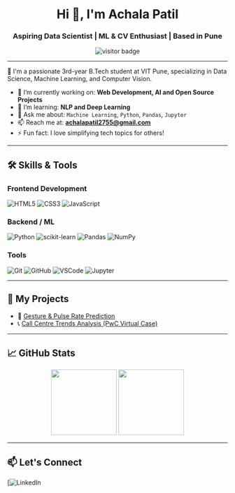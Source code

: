 <h1 align="center">Hi 👋, I'm Achala Patil</h1>
<h3 align="center">Aspiring Data Scientist | ML & CV Enthusiast | Based in Pune</h3>

<p align="center">
  <img src="https://visitor-badge.laobi.icu/badge?page_id=Achala-Patil" alt="visitor badge"/>
</p>

---

🌟 I'm a passionate 3rd-year B.Tech student at VIT Pune, specializing in Data Science, Machine Learning, and Computer Vision.

- 🔭 I’m currently working on: **Web Development, AI and Open Source Projects**
- 🌱 I’m learning: **NLP and Deep Learning**
- 💬 Ask me about: `Machine Learning`, `Python`, `Pandas`, `Jupyter`
- 📫 Reach me at: **achalapatil2755@gmail.com**
- ⚡ Fun fact: I love simplifying tech topics for others!

---

## 🛠️ Skills & Tools

### Frontend Development  
![HTML5](https://img.shields.io/badge/-HTML5-E34F26?logo=html5&logoColor=white&style=flat) 
![CSS3](https://img.shields.io/badge/-CSS3-1572B6?logo=css3&logoColor=white&style=flat) 
![JavaScript](https://img.shields.io/badge/-JavaScript-F7DF1E?logo=javascript&logoColor=black&style=flat) 

### Backend / ML
![Python](https://img.shields.io/badge/-Python-3776AB?logo=python&logoColor=white&style=flat)
![scikit-learn](https://img.shields.io/badge/-Scikit--Learn-F7931E?logo=scikit-learn&logoColor=black&style=flat)
![Pandas](https://img.shields.io/badge/-Pandas-150458?logo=pandas&logoColor=white&style=flat)
![NumPy](https://img.shields.io/badge/-NumPy-013243?logo=numpy&logoColor=white&style=flat)

### Tools
![Git](https://img.shields.io/badge/-Git-F05032?logo=git&logoColor=white&style=flat)
![GitHub](https://img.shields.io/badge/-GitHub-181717?logo=github&logoColor=white&style=flat)
![VSCode](https://img.shields.io/badge/-VSCode-007ACC?logo=visual-studio-code&logoColor=white&style=flat)
![Jupyter](https://img.shields.io/badge/-Jupyter-F37626?logo=jupyter&logoColor=white&style=flat)

---

## 📌 My Projects

- 🧠 [Gesture & Pulse Rate Prediction](https://github.com/Achala-Patil/Gesture-Prediction)
- 📞 [Call Centre Trends Analysis (PwC Virtual Case)](https://github.com/Your-Repo-Link)

---

## 📈 GitHub Stats

<p align="center">
  <img src="https://github-readme-stats.vercel.app/api?username=Achala-Patil&show_icons=true&theme=tokyonight" height="150px"/>
  <img src="https://github-readme-stats.vercel.app/api/top-langs/?username=Achala-Patil&layout=compact&theme=tokyonight" height="150px"/>
</p>

---

## 📫 Let's Connect

[![LinkedIn](https://www.linkedin.com/in/achala-prakash-patil-718152283/)  

